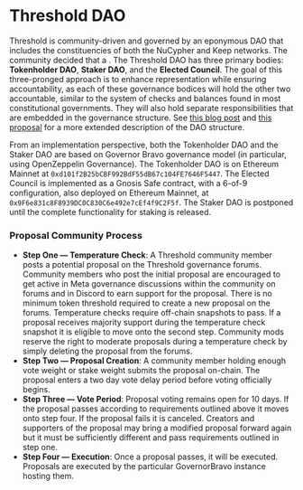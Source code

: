 # Threshold DAO

Threshold is community-driven and governed by an eponymous DAO that includes the constituencies of both the NuCypher and Keep networks. The community decided that a . The Threshold DAO has three primary bodies: **Tokenholder DAO**, **Staker DAO**, and the **Elected Council**. The goal of this three-pronged approach is to enhance representation while ensuring accountability, as each of these governance bodices will hold the other two accountable, similar to the system of checks and balances found in most constitutional governments. They will also hold separate responsibilities that are embedded in the governance structure. See [this blog post](https://blog.threshold.network/thresholds-governance-structure-and-the-upcoming-council-elections/) and [this proposal](https://forum.threshold.network/t/threshold-network-dao-proposal-v2/57) for a more extended description of the DAO structure.

From an implementation perspective, both the Tokenholder DAO and the Staker DAO are based on Governor Bravo governance model (in particular, using OpenZeppelin Governance). The Tokenholder DAO is on Ethereum Mainnet at `0xd101f2B25bCBF992BdF55dB67c104FE7646F5447`. The Elected Council is implemented as a Gnosis Safe contract, with a 6-of-9 configuration, also deployed on Ethereum Mainnet, at `0x9F6e831c8F8939DC0C830C6e492e7cEf4f9C2F5f`. The Staker DAO is postponed until the complete functionality for staking is released.

### Proposal Community Process

* **Step One — Temperature Check**: A Threshold community member posts a potential proposal on the Threshold governance forums. Community members who post the initial proposal are encouraged to get active in Meta governance discussions within the community on forums and in Discord to earn support for the proposal. There is no minimum token threshold required to create a new proposal on the forums. Temperature checks require off-chain snapshots to pass. If a proposal receives majority support during the temperature check snapshot it is eligible to move onto the second step. Community mods reserve the right to moderate proposals during a temperature check by simply deleting the proposal from the forums.
* **Step Two — Proposal Creation**: A community member holding enough vote weight or stake weight submits the proposal on-chain. The proposal enters a two day vote delay period before voting officially begins.
* **Step Three — Vote Period**: Proposal voting remains open for 10 days. If the proposal passes according to requirements outlined above it moves onto step four. If the proposal fails it is canceled. Creators and supporters of the proposal may bring a modified proposal forward again but it must be sufficiently different and pass requirements outlined in step one.
* **Step Four — Execution**: Once a proposal passes, it will be executed. Proposals are executed by the particular GovernorBravo instance hosting them.

###
